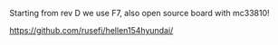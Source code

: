 Starting from rev D we use F7, also open source board with mc33810!

https://github.com/rusefi/hellen154hyundai/
